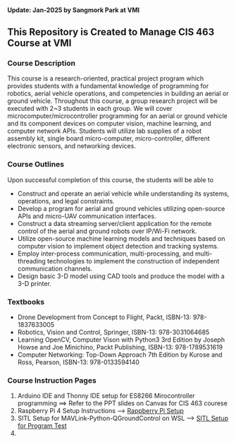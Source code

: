 <h4>Update: Jan-2025 by Sangmork Park at VMI</h4>
<h2>This Repository is Created to Manage CIS 463 Course at VMI</h2>

<h3>Course Description</h3>
<p>This course is a research-oriented, practical project program which provides students with a fundamental knowledge of programming for robotics, aerial vehicle operations, and competencies in building an aerial or ground vehicle. Throughout this course, a group research project will be executed with 2~3 students in each group.  We will cover microcomputer/microcontroller programming for an aerial or ground vehicle and its component devices on computer vision, machine learning, and computer network APIs. Students will utilize lab supplies of a robot assembly kit, single board micro-computer, micro-controller, different electronic sensors, and networking devices.</p>

<h3>Course Outlines</h3>
<p>Upon successful completion of this course, the students will be able to</p>
<ul>
    <li>Construct and operate an aerial vehicle while understanding its systems, operations, and legal constraints.</li>
    <li>Develop a program for aerial and ground vehicles utilizing open-source APIs and micro-UAV communication interfaces.</li>
    <li>Construct a data streaming server/client application for the remote control of the aerial and ground robots over IP/Wi-Fi network.</li>
    <li>Utilize open-source machine learning models and techniques based on computer vision to implement object detection and tracking systems.</li>
    <li>Employ inter-process communication, multi-processing, and multi-threading technologies to implement the construction of independent communication channels.</li>
    <li>Design basic 3-D model using CAD tools and produce the model with a 3-D printer.</li>
</ul>

<h3>Textbooks</h3>
<ul>
    <li>Drone Development from Concept to Flight, Packt, ISBN-13: 978-1837633005</li>
    <li>Robotics, Vision and Control, Springer, ISBN-13: 978-3031064685</li>
    <li>Learning OpenCV, Computer Vison with Python3 3rd Edition by Joseph Howse and Joe Minichino, Packt Publishing, ISBN-13: 978-1789531619</li>
    <li>Computer Networking: Top-Down Approach 7th Edition by Kurose and Ross, Pearson, ISBN-13: 978-0133594140</li>
</ul>

<h3>Course Instruction Pages</h3>
<ol>
    <li>Arduino IDE and Thonny IDE setup for ES8266 Mirocontroller programming ==> Refer to the PPT slides on Canvas for CIS 463 courese</li>
    <li>Raspberry Pi 4 Setup Instructions --> <a href="./RaspberryPiSetup.md">Rappberry Pi Setup</a></li>
    <li>SITL Setup for MAVLink-Python-QGroundControl on WSL --> <a href="./SITLforRobotProgramTest.md">SITL Setup for Program Test</a></li>
    <li></li>
</ol>